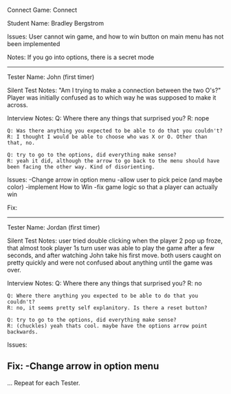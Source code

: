 Connect Game: Connect

Student Name: Bradley Bergstrom

Issues: User cannot win game, and how to win button on main menu has not been implemented

Notes: If you go into options, there is a secret mode

----

Tester Name: John (first timer)

Silent Test Notes:
	"Am I trying to make a connection between the two O's?"
	Player was initially confused as to which way he was supposed to make it across.
	
Interview Notes:
	Q: Where there any things that surprised you?
	R: nope
	
	Q: Was there anything you expected to be able to do that you couldn't?
	R: I thought I would be able to choose who was X or O. Other than that, no.
	
	Q: try to go to the options, did everything make sense?
	R: yeah it did, although the arrow to go back to the menu should have been facing the other way. Kind of disorienting. 
Issues:
	-Change arrow in option menu
	-allow user to pick peice (and maybe color)
	-implement How to Win 
	-fix game logic so that a player can actually win

Fix:

---

Tester Name: Jordan (first timer)

Silent Test Notes:
	user tried double clicking when the player 2 pop up froze, that almost took player 1s turn
	user was able to play the game after a few seconds, and after watching John take his first move.
	both users caught on pretty quickly and were not confused about anything until the game was over.

Interview Notes:
	Q: Where there any things that surprised you?
	R: no
	
	Q: Where there anything you expected to be able to do that you couldn't?
	R: no, it seems pretty self explanitory. Is there a reset button?
	
	Q: try to go to the options, did everything make sense?
	R: (chuckles) yeah thats cool. maybe have the options arrow point backwards. 
	
Issues:

Fix:
	-Change arrow in option menu
---
... Repeat for each Tester. 
